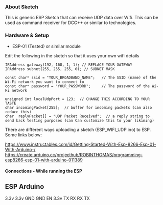 ### About Sketch

This is generic ESP Sketch that can receive UDP data over Wifi. This can be used as command receiver for DCC++ or similar to technologies.

### Hardware & Setup

- ESP-01 (Tested)  or similar module

Edit the following in the sketch so that it uses your own wifi details


```IPAddress ip(192, 168, 0, 201); //REPLACE YOUR IP ADDRESS
IPAddress gateway(192, 168, 1, 1); // REPLACE YOUR GATEWAY
IPAddress subnet(255, 255, 255, 0); // SUBNET MASK

const char* ssid = "YOUR_BROADBAND_NAME";   // The SSID (name) of the Wi-Fi network you want to connect to
const char* password = "YOUR_PASSWORD";     // The password of the Wi-Fi network

unsigned int localUdpPort = 123;  // CHANGE THIS ACCORDING TO YOUR TASTE
char incomingPacket[255];  // buffer for incoming packets (can also reduce this)
char  replyPacket[] = "UDP Packet Received";  // a reply string to send back testing purposes (can Can customize this to your likining)
```

There are different ways uploading a sketch (ESP_WIFI_UDP.ino) to ESP. Some links below:

https://www.instructables.com/id/Getting-Started-With-Esp-8266-Esp-01-With-Arduino-/
https://create.arduino.cc/projecthub/ROBINTHOMAS/programming-esp8266-esp-01-with-arduino-011389



#### Connections - While running the ESP

ESP         Arduino
--------------------
3.3v         3.3v
GND          GND
EN           3.3v
TX           RX
RX           TX

